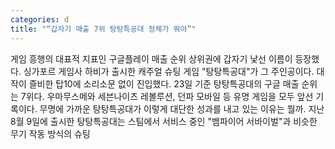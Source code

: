 ```yaml
---
categories: d
title: "“갑자기 매출 7위 탕탕특공대 정체가 뭐야”"
---
```

게임 흥행의 대표적 지표인 구글플레이 매출 순위 상위권에 갑자기 낯선 이름이 등장했다. 싱가포르 게임사 하비가 출시한 캐주얼 슈팅 게임 "탕탕특공대"가 그 주인공이다. 대작이 즐비한 탑10에 소리소문 없이 진입했다. 23일 기준 탕탕특공대의 구글 매출 순위는 7위다. 우마무스메와 세븐나이츠 레볼루션, 던파 모바일 등 유명 게임을 모두 앞선 기록이다. 무명에 가까운 탕탕특공대가 이렇게 대단한 성과를 내고 있는 이유는 뭘까. 지난 8월 9일에 출시한 탕탕특공대는 스팀에서 서비스 중인 "뱀파이어 서바이벌"과 비슷한 무기 작동 방식의 슈팅